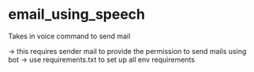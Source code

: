 # email_using_speech
Takes in voice command to send mail

-> this requires sender mail to provide the permission to send mails using bot
-> use requirements.txt to set up all env requirements
